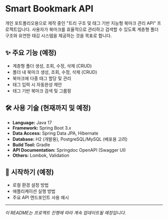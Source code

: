# Smart Bookmark API

개인 포트폴리오용으로 제작 중인 "트리 구조 및 태그 기반 지능형 북마크 관리 API" 프로젝트입니다.
사용자가 북마크를 효율적으로 관리하고 검색할 수 있도록 계층형 폴더 구조와 유연한 태깅 시스템을 제공하는 것을 목표로 합니다.

## ✨ 주요 기능 (예정)

* 계층형 폴더 생성, 조회, 수정, 삭제 (CRUD)
* 폴더 내 북마크 생성, 조회, 수정, 삭제 (CRUD)
* 북마크에 다중 태그 할당 및 관리
* 태그 입력 시 자동완성 제안
* 태그 기반 북마크 검색 및 그룹핑

## 🛠️ 사용 기술 (현재까지 및 예정)

* **Language:** Java 17
* **Framework:** Spring Boot 3.x
* **Data Access:** Spring Data JPA, Hibernate
* **Database:** H2 (개발용), PostgreSQL/MySQL (배포용 고려)
* **Build Tool:** Gradle
* **API Documentation:** Springdoc OpenAPI (Swagger UI)
* **Others:** Lombok, Validation

## 🚀 시작하기 (예정)

* 로컬 환경 설정 방법
* 애플리케이션 실행 방법
* 주요 API 엔드포인트 사용 예시

---

*이 README는 프로젝트 진행에 따라 계속 업데이트될 예정입니다.*
